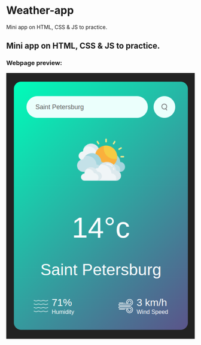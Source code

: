 # Weather-app
Mini app on HTML, CSS &amp; JS to practice.

## Mini app on HTML, CSS & JS to practice.

### Webpage preview:
![image](https://github.com/dmitry1210/Weather-app/blob/main/img/screenshot_weather-app.png)
